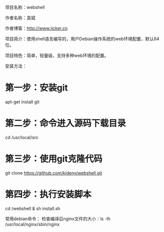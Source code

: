 项目名称：webshell

作者名称：袁斌

作者博客：http://www.jicker.cn

项目简介：使用shell语言编写的，用户Debian操作系统的web环境配置，默认64位。

项目特色：简单，轻量级，支持多种web环境的配置。

安装方法：

# 第一步：安装git
apt-get install git

# 第二步：命令进入源码下载目录
cd  /usr/local/src

# 第三步：使用git克隆代码
git clone https://github.com/kideny/webshell.git

# 第四步：执行安装脚本
cd /webshell & sh install.sh

常用debian命令：
检查编译后nginx文件的大小：ls -lh /usr/local/nginx/sbin/nginx